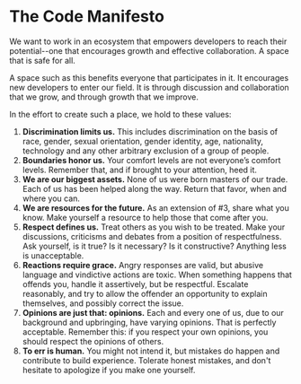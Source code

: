 The Code Manifesto
==================

We want to work in an ecosystem that empowers developers to reach their potential--one that encourages growth and effective collaboration. A space that is safe for all.

A space such as this benefits everyone that participates in it. It encourages new developers to enter our field. It is through discussion and collaboration that we grow, and through growth that we improve.

In the effort to create such a place, we hold to these values:

1. **Discrimination limits us.** This includes discrimination on the basis of race, gender, sexual orientation, gender identity, age, nationality, technology and any other arbitrary exclusion of a group of people.
2. **Boundaries honor us.** Your comfort levels are not everyone’s comfort levels. Remember that, and if brought to your attention, heed it.
3. **We are our biggest assets.** None of us were born masters of our trade. Each of us has been helped along the way. Return that favor, when and where you can.
4. **We are resources for the future.** As an extension of #3, share what you know. Make yourself a resource to help those that come after you.
5. **Respect defines us.** Treat others as you wish to be treated. Make your discussions, criticisms and debates from a position of respectfulness. Ask yourself, is it true? Is it necessary? Is it constructive? Anything less is unacceptable.
6. **Reactions require grace.** Angry responses are valid, but abusive language and vindictive actions are toxic. When something happens that offends you, handle it assertively, but be respectful. Escalate reasonably, and try to allow the offender an opportunity to explain themselves, and possibly correct the issue.
7. **Opinions are just that: opinions.** Each and every one of us, due to our background and upbringing, have varying opinions. That is perfectly acceptable. Remember this: if you respect your own opinions, you should respect the opinions of others.
8. **To err is human.** You might not intend it, but mistakes do happen and contribute to build experience. Tolerate honest mistakes, and don't hesitate to apologize if you make one yourself.
